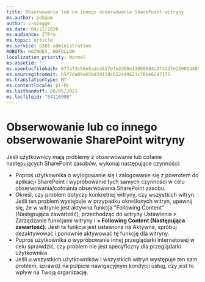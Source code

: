 ```yaml
---
title: Obserwowanie lub co innego obserwowanie SharePoint witryny
ms.author: pebaum
author: v-miegge
ms.date: 04/21/2020
ms.audience: ITPro
ms.topic: article
ms.service: o365-administration
ROBOTS: NOINDEX, NOFOLLOW
localization_priority: Normal
ms.assetid: ''
ms.openlocfilehash: 077a72c56e8adc4617efe2d98e11069684c2f4227e2590144017be30fb19548e
ms.sourcegitcommit: b5f7da89a650d2915dc652449623c78be6247175
ms.translationtype: MT
ms.contentlocale: pl-PL
ms.lasthandoff: 08/05/2021
ms.locfileid: "54116990"
---
```

# <a name="follow-or-un-follow-a-sharepoint-site"></a>Obserwowanie lub co innego obserwowanie SharePoint witryny

Jeśli użytkownicy mają problemy z obserwowanie lub cofanie następujących SharePoint zasobów, wykonaj następujące czynności:

* Poproś użytkownika o wylogowanie się i zalogowanie się z powrotem do aplikacji SharePoint i wypróbowanie tych samych czynności w celu obserwowania/cofniania obserwowania SharePoint zasobu.
* Określ, czy problem dotyczy konkretnej witryny, czy wszystkich witryn. Jeśli ten problem występuje w przypadku określonych witryn, upewnij się, że w witrynie jest aktywna funkcja "Following Content" (Następująca zawartość), przechodząc do witryny Ustawienia > Zarządzanie funkcjami witryny i **> Following Content (Następująca zawartość).** Jeśli ta funkcja jest ustawiona na Aktywna, spróbuj dezaktywować i ponownie aktywować tę funkcję dla witryny.
* Poproś użytkownika o wypróbowanie innej przeglądarki internetowej w celu sprawdzić, czy problem nie jest specyficzny dla przeglądarki użytkownika.
* Jeśli u wszystkich użytkowników i wszystkich witryn występuje [](https://admin.microsoft.com/AdminPortal/Home#/servicehealth) ten sam problem, sprawdź na pulpicie nawigacyjnym kondycji usług, czy jest to wpływ na Twoją organizację.
